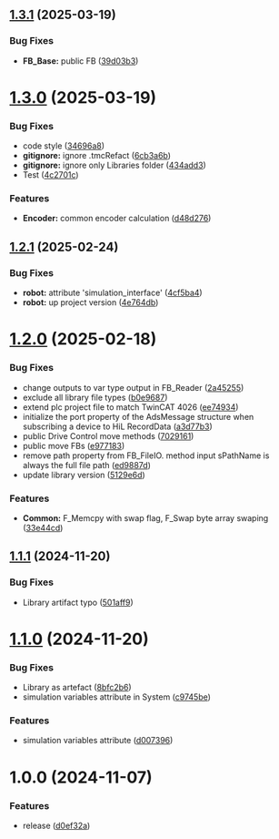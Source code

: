 ## [1.3.1](https://github.com/OpenCommissioning/OC_TwinCAT_Core/compare/v1.3.0...v1.3.1) (2025-03-19)


### Bug Fixes

* **FB_Base:** public FB ([39d03b3](https://github.com/OpenCommissioning/OC_TwinCAT_Core/commit/39d03b3dcc70199f59a39d51fb6d04f8c7024ef9))

# [1.3.0](https://github.com/OpenCommissioning/OC_TwinCAT_Core/compare/v1.2.1...v1.3.0) (2025-03-19)


### Bug Fixes

* code style ([34696a8](https://github.com/OpenCommissioning/OC_TwinCAT_Core/commit/34696a831d808accd1ef8638eb5c3e5b187f2c62))
* **gitignore:** ignore .tmcRefact ([6cb3a6b](https://github.com/OpenCommissioning/OC_TwinCAT_Core/commit/6cb3a6bd3ac773398c180d44b653b478142344cc))
* **gitignore:** ignore only Libraries folder ([434add3](https://github.com/OpenCommissioning/OC_TwinCAT_Core/commit/434add3bada1f96b3da27b3a587f024f500f8304))
* Test ([4c2701c](https://github.com/OpenCommissioning/OC_TwinCAT_Core/commit/4c2701ca167c84fd3e995c3950fa7c8871480bff))


### Features

* **Encoder:** common encoder calculation ([d48d276](https://github.com/OpenCommissioning/OC_TwinCAT_Core/commit/d48d2768f820a1c8de21b1fabce34da2b8de021c))

## [1.2.1](https://github.com/OpenCommissioning/OC_TwinCAT_Core/compare/v1.2.0...v1.2.1) (2025-02-24)


### Bug Fixes

* **robot:** attribute 'simulation_interface' ([4cf5ba4](https://github.com/OpenCommissioning/OC_TwinCAT_Core/commit/4cf5ba4c9977ebd7694f32a890881cdd219cb5fd))
* **robot:** up project version ([4e764db](https://github.com/OpenCommissioning/OC_TwinCAT_Core/commit/4e764db38d551c07e6b13cc4fead8617d1e50bf6))

# [1.2.0](https://github.com/OpenCommissioning/OC_TwinCAT_Core/compare/v1.1.1...v1.2.0) (2025-02-18)


### Bug Fixes

* change outputs to var type output in FB_Reader ([2a45255](https://github.com/OpenCommissioning/OC_TwinCAT_Core/commit/2a45255a60a240df0faffd71f1dfe42dd8d3ac5c))
* exclude all library file types ([b0e9687](https://github.com/OpenCommissioning/OC_TwinCAT_Core/commit/b0e96874d0559191ccf36f630299b36ac705eb74))
* extend plc project file to match TwinCAT 4026 ([ee74934](https://github.com/OpenCommissioning/OC_TwinCAT_Core/commit/ee7493410113242b62d71eea7610ee6b1f87fb46))
* initialize the port property of the AdsMessage structure when subscribing a device to HiL RecordData ([a3d77b3](https://github.com/OpenCommissioning/OC_TwinCAT_Core/commit/a3d77b35b56e98b05bc84b61541eaf3c972405e6))
* public Drive Control move methods ([7029161](https://github.com/OpenCommissioning/OC_TwinCAT_Core/commit/7029161994d7a46db5aadfe7398fd921b55f653b))
* public move FBs ([e977183](https://github.com/OpenCommissioning/OC_TwinCAT_Core/commit/e97718322d57f02f73940d000571148d98022fe0))
* remove path property from FB_FileIO. method input sPathName is always the full file path ([ed9887d](https://github.com/OpenCommissioning/OC_TwinCAT_Core/commit/ed9887d79dcff58ad23698582b67efe3ce11e3a9))
* update library version ([5129e6d](https://github.com/OpenCommissioning/OC_TwinCAT_Core/commit/5129e6de5cc095e0789ca540a1b16769630d5d32))


### Features

* **Common:** F_Memcpy with swap flag, F_Swap byte array swaping ([33e44cd](https://github.com/OpenCommissioning/OC_TwinCAT_Core/commit/33e44cd21109d9d0c9b6fb74abdb380765ebbf4c))

## [1.1.1](https://github.com/OpenCommissioning/OC_TwinCAT_Core/compare/v1.1.0...v1.1.1) (2024-11-20)


### Bug Fixes

* Library artifact typo ([501aff9](https://github.com/OpenCommissioning/OC_TwinCAT_Core/commit/501aff96fc1b1d1cf64138e0aea2c5dd69b03c09))

# [1.1.0](https://github.com/OpenCommissioning/OC_TwinCAT_Core/compare/v1.0.0...v1.1.0) (2024-11-20)


### Bug Fixes

* Library as artefact ([8bfc2b6](https://github.com/OpenCommissioning/OC_TwinCAT_Core/commit/8bfc2b64e220f2bd9626ba751f4c585b33e8e5f5))
* simulation variables attribute in System ([c9745be](https://github.com/OpenCommissioning/OC_TwinCAT_Core/commit/c9745be7908d242483ccd2223dc1d9b9ef5163ec))


### Features

* simulation variables attribute ([d007396](https://github.com/OpenCommissioning/OC_TwinCAT_Core/commit/d007396627fe349ae1cd690dc4eec47673b42304))

# 1.0.0 (2024-11-07)


### Features

* release ([d0ef32a](https://github.com/OpenCommissioning/OC_TwinCAT_Core/commit/d0ef32ac1beefb9ec1912f4799b44558eeed1750))
